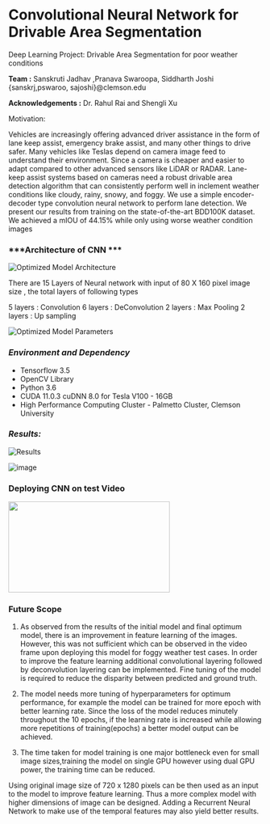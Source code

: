 # Convolutional Neural Network for Drivable Area Segmentation

Deep Learning Project: Drivable Area Segmentation for poor weather conditions

**Team :**  Sanskruti Jadhav ,Pranava Swaroopa, Siddharth Joshi
{sanskrj,pswaroo, sajoshi}@clemson.edu

**Acknowledgements :** Dr. Rahul Rai and Shengli Xu 

Motivation:

Vehicles are increasingly offering advanced driver assistance in the form of lane keep assist, emergency
brake assist, and many other things to drive safer. Many vehicles like Teslas depend on camera image
feed to understand their environment. Since a camera is cheaper and easier to adapt compared to
other advanced sensors like LiDAR or RADAR. Lane-keep assist systems based on cameras need
a robust drivable area detection algorithm that can consistently perform well in inclement weather
conditions like cloudy, rainy, snowy, and foggy. We use a simple encoder-decoder type convolution
neural network to perform lane detection. We present our results from training on the state-of-the-art
BDD100K dataset. We achieved a mIOU of 44.15% while only using worse weather condition
images

### ***Architecture of CNN ***

![Optimized Model Architecture](https://user-images.githubusercontent.com/64002247/194716904-686d1cf7-de94-4893-a9b6-8e16d0168f55.png)


There are 15 Layers of Neural network with input of 80 X 160 pixel image size , the total layers of following types

5 layers : Convolution
6 layers : DeConvolution
2 layers : Max Pooling
2 layers : Up sampling 


![Optimized Model Parameters](https://user-images.githubusercontent.com/64002247/194716806-b06cd156-db33-4531-b987-cd977d310270.png)


### ***Environment and Dependency***
* Tensorflow 3.5
* OpenCV Library
* Python 3.6
* CUDA 11.0.3 cuDNN 8.0 for Tesla V100 - 16GB
* High Performance Computing Cluster - Palmetto Cluster, Clemson University

### ***Results:***

![Results](https://user-images.githubusercontent.com/64002247/194717008-4e1bd9a2-31e1-45d1-bfe9-5455ef694ffa.png)


![image](https://user-images.githubusercontent.com/64002247/194717032-cd7fcab5-2b41-4290-9b3a-a8adbb6a1503.png)


### Deploying CNN on test Video 


<img src ="https://user-images.githubusercontent.com/64002247/194719484-e89b420f-1b04-4b22-891d-5f0ece5f8b39.gif" width="320" height = "180">



### Future Scope 

1. As observed from the results of the initial model and final optimum model, there is an improvement in feature learning of the
images. However, this was not sufficient which can be observed in the video frame
upon deploying this model for foggy weather test cases. In order to improve the feature learning additional
convolutional layering followed by deconvolution layering can be implemented. Fine tuning of the model is
required to reduce the disparity between predicted and ground truth.

2. The model needs more tuning of hyperparameters for optimum performance, for example the model can be
trained for more epoch with better learning rate. Since the loss of the model reduces minutely
throughout the 10 epochs, if the learning rate is increased while allowing more repetitions of training(epochs)
a better model output can be achieved.

3. The time taken for model training is one major bottleneck even for small image sizes,training the
model on single GPU however using dual GPU power, the training time can be reduced. 

Using original image size of 720 x 1280 pixels can be then used as an input to the model to improve feature learning.
Thus a more complex model with higher dimensions of image can be designed.
Adding a Recurrent Neural Network to make use of the temporal features may also yield better results.
